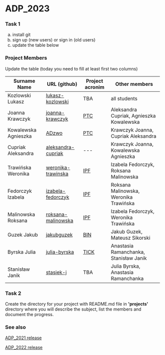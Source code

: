 # ADP_2023
### Task 1
<ol type="a">
  <li>install git</li>
  <li>sign up (new users) or sign in (old users)</li>
  <li>update the table below</li>
</ol>

### Project Members
Update the table (today you need to fill at least first two columns)

| Surname Name | URL (github) | Project acronim | Other members |
| --- | --- | --- | --- |
| Kozlowski Lukasz | [lukasz-kozlowski](https://github.com/lukasz-kozlowski) | TBA | all students |
| Joanna Krawczyk | [joanna-krawczyk](https://github.com/joannakraw) | [PTC](https://github.com/joannakraw/pdf_tree_converter) | Aleksandra Cupriak, Agnieszka Kowalewska |
| Kowalewska Agnieszka | [ADzwo](https://github.com/ADzwo) | [PTC](https://github.com/joannakraw/pdf_tree_converter) | Krawczyk Joanna, Cupriak Aleksandra |
| Cupriak Aleksandra | [aleksandra-cupriak](https://github.com/ola-cupriak) | --- | Krawczyk Joanna, Kowalewska Agnieszka |
| Trawińska Weronika | [weronika-trawinska](https://github.com/wtrawinska) | [IPF](https://github.com/rmalinowska/InterProFetcher) | Izabela Fedorczyk, Roksana Malinowska |
| Fedorczyk Izabela | [izabela-fedorczyk](https://github.com/IzabelaFedorczyk) | [IPF](https://github.com/rmalinowska/InterProFetcher) | Roksana Malinowska, Weronika Trawińska |
| Malinowska Roksana | [roksana-malinowska](https://github.com/rmalinowska) | [IPF](https://github.com/rmalinowska/InterProFetcher) | Izabela Fedorczyk, Weronika Trawińska |
| Guzek Jakub | [jakubguzek](https://github.com/jakubguzek) | [BIN](https://github.com/jakubguzek/bioinf-news) | Jakub Guzek, Mateusz Sikorski |
| Byrska Julia | [julia-byrska](https://github.com/bryzka) | [TICK](https://github.com/bryzka/TICK) | Anastasia Ramanchanka, Stanisław Janik |
| Stanisław Janik | [stasiek-j](https://github.com/stasiek-j)| TBA | Julia Byrska, Anastasia Ramanchanka|

 
### Task 2
Create the directory for your project with README.md file in <b>'projects'</b> directory where you will describe the subject, 
list the members and document the progress.

### See also
[ADP_2021 release](https://github.com/lukasz-kozlowski/ADP_2021)

[ADP_2022 release](https://github.com/lukasz-kozlowski/ADP_2022)
